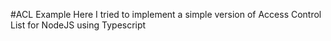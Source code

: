 #ACL Example
Here I tried to implement a simple version of Access Control List for NodeJS using Typescript